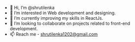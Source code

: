 - 👋 Hi, I’m @shrutilenka
- 👀 I’m interested in Web development and designing.
- 🌱 I’m currently improving my skills in ReactJs.
- 💞️ I’m looking to collaborate on projects related to front-end development.
- 📫 Reach me - shrutilenka1202@gmail.com

<!---
shrutilenka/shrutilenka is a ✨ special ✨ repository because its `README.md` (this file) appears on your GitHub profile.
You can click the Preview link to take a look at your changes.
--->
